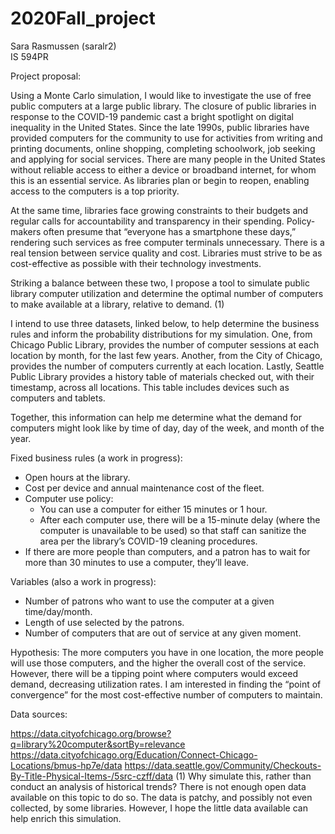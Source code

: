 # 2020Fall_project

Sara Rasmussen (saralr2)  
IS 594PR 

Project proposal:

Using a Monte Carlo simulation, I would like to investigate the use of free public computers at a large public library. The closure of public libraries in response to the COVID-19 pandemic cast a bright spotlight on digital inequality in the United States. Since the late 1990s, public libraries have provided computers for the community to use for activities from writing and printing documents, online shopping, completing schoolwork, job seeking and applying for social services. There are many people in the United States without reliable access to either a device or broadband internet, for whom this is an essential service. As libraries plan or begin to reopen, enabling access to the computers is a top priority. 

At the same time, libraries face growing constraints to their budgets and regular calls for accountability and transparency in their spending. Policy-makers often presume that “everyone has a smartphone these days,” rendering such services as free computer terminals unnecessary. There is a real tension between service quality and cost. Libraries must strive to be as cost-effective as possible with their technology investments.   

Striking a balance between these two, I propose a tool to simulate public library computer utilization and determine the optimal number of computers to make available at a library, relative to demand. (1) 

I intend to use three datasets, linked below, to help determine the business rules and inform the probability distributions for my simulation. One, from Chicago Public Library, provides the number of computer sessions at each location by month, for the last few years. Another, from the City of Chicago, provides the number of computers currently at each location. Lastly, Seattle Public Library provides a history table of materials checked out, with their timestamp, across all locations. This table includes devices such as computers and tablets.

Together, this information can help me determine what the demand for computers might look like by time of day, day of the week, and month of the year. 

Fixed business rules (a work in progress): 

- Open hours at the library. 
- Cost per device and annual maintenance cost of the fleet.
- Computer use policy: 
    - You can use a computer for either 15 minutes or 1 hour. 
    - After each computer use, there will be a 15-minute delay (where the computer is unavailable to be used) so that staff can sanitize the area per the library’s COVID-19 cleaning procedures.
- If there are more people than computers, and a patron has to wait for more than 30 minutes to use a computer, they’ll leave.

Variables (also a work in progress):

- Number of patrons who want to use the computer at a given time/day/month.
- Length of use selected by the patrons. 
- Number of computers that are out of service at any given moment. 

Hypothesis: The more computers you have in one location, the more people will use those computers, and the higher the overall cost of the service. However, there will be a tipping point where computers would exceed demand, decreasing utilization rates. I am interested in finding the “point of convergence” for the most cost-effective number of computers to maintain.

Data sources:

https://data.cityofchicago.org/browse?q=library%20computer&sortBy=relevance 
https://data.cityofchicago.org/Education/Connect-Chicago-Locations/bmus-hp7e/data
https://data.seattle.gov/Community/Checkouts-By-Title-Physical-Items-/5src-czff/data
(1) Why simulate this, rather than conduct an analysis of historical trends? There is not enough open data available on this topic to do so. The data is patchy, and possibly not even collected, by some libraries. However, I hope the little data available can help enrich this simulation.





